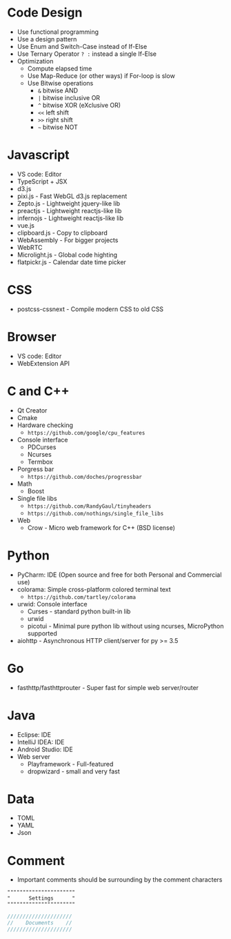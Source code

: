 Code Design
=====
* Use functional programming
* Use a design pattern
* Use Enum and Switch-Case instead of If-Else
* Use Ternary Operator `? :` instead a single If-Else
* Optimization
    * Compute elapsed time
    * Use Map-Reduce (or other ways) if For-loop is slow
    * Use Bitwise operations
        * `&`   bitwise AND
        * `|`   bitwise inclusive OR
        * `^`   bitwise XOR (eXclusive OR)
        * `<<`  left shift
        * `>>`  right shift
        * `~`   bitwise NOT

Javascript
=====
* VS code: Editor
* TypeScript + JSX
* d3.js
* pixi.js - Fast WebGL d3.js replacement
* Zepto.js - Lightweight jquery-like lib
* preactjs - Lightweight reactjs-like lib
* infernojs - Lightweight reactjs-like lib
* vue.js
* clipboard.js - Copy to clipboard
* WebAssembly - For bigger projects
* WebRTC
* Microlight.js - Global code highting
* flatpickr.js - Calendar date time picker

CSS
=====
* postcss-cssnext - Compile modern CSS to old CSS

Browser
=====
* VS code: Editor
* WebExtension API

C and C++
=====
* Qt Creator
* Cmake
* Hardware checking
    * `https://github.com/google/cpu_features`
* Console interface
    * PDCurses
    * Ncurses
    * Termbox
* Porgress bar
    * `https://github.com/doches/progressbar`
* Math
    * Boost
* Single file libs
    * `https://github.com/RandyGaul/tinyheaders`
    * `https://github.com/nothings/single_file_libs`
* Web
    * Crow - Micro web framework for C++ (BSD license)

Python
=====
* PyCharm: IDE (Open source and free for both Personal and Commercial use)
* colorama: Simple cross-platform colored terminal text
    * `https://github.com/tartley/colorama`
* urwid: Console interface
    * Curses - standard python built-in lib
    * urwid
    * picotui - Minimal pure python lib without using ncurses, MicroPython supported
* aiohttp - Asynchronous HTTP client/server for py >= 3.5

Go
=====
* fasthttp/fasthttprouter - Super fast for simple web server/router

Java
=====
* Eclipse: IDE
* IntelliJ IDEA: IDE
* Android Studio: IDE
* Web server
    * Playframework - Full-featured
    * dropwizard - small and very fast

Data
=====
* TOML
* YAML
* Json

Comment
=====
* Important comments should be surrounding by the comment characters
```vim
""""""""""""""""""""""
"      Settings      "
""""""""""""""""""""""
```
```c
/////////////////////
//    Documents    //
/////////////////////
```
